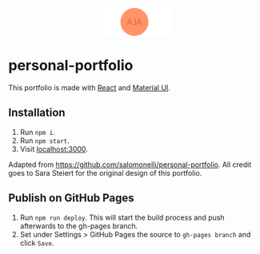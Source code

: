 <p align="center">
  <img src="icon.png" width="150px" />
</p>

# personal-portfolio


This portfolio is made with [React](https://github.com/facebook/react) and [Material UI](https://github.com/callemall/material-ui).

## Installation

1. Run `npm i`.
2. Run `npm start`.
3. Visit [localhost:3000](http://localhost:3000).

Adapted from https://github.com/salomonelli/personal-portfolio. All credit goes to Sara Steiert for the original design of this portfolio. 
## Publish on GitHub Pages

1. Run `npm run deploy`. This will start the build process and push afterwards to the gh-pages branch.
2. Set under Settings > GitHub Pages the source to `gh-pages branch` and click `Save`.


